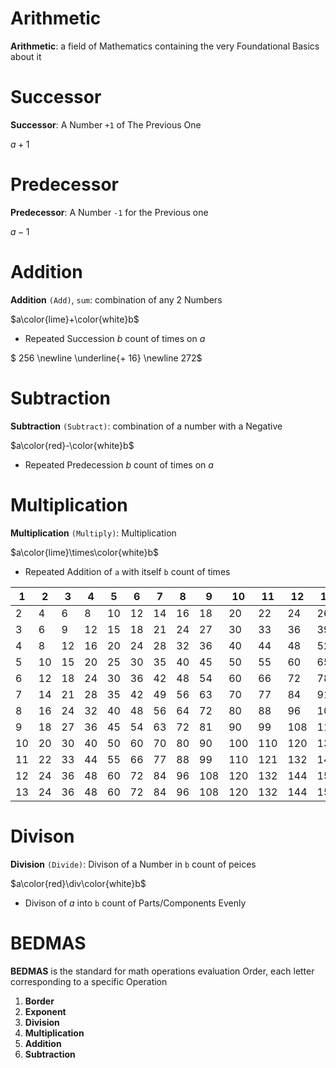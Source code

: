 # Arithmetic

**Arithmetic**: a field of Mathematics containing the very Foundational Basics about it

# Successor

**Successor**: A Number `+1` of The Previous One

$a+1$

# Predecessor

**Predecessor**: A Number `-1` for the Previous one

$a-1$

# Addition

**Addition** `(Add)`, `sum`: combination of any 2 Numbers

$a\color{lime}+\color{white}b$

- Repeated Succession $b$ count of times on $a$

$ 256 \newline \underline{+ 16} \newline 272$

# Subtraction

**Subtraction** `(Subtract)`: combination of a number with a Negative

$a\color{red}-\color{white}b$

- Repeated Predecession $b$ count of times on $a$

# Multiplication
**Multiplication** `(Multiply)`: Multiplication

$a\color{lime}\times\color{white}b$
- Repeated Addition of `a` with itself `b` count of times

| $1$  | $2$  | $3$  | $4$  | $5$  | $6$  | $7$  | $8$  | $9$   | $10$  | $11$  | $12$  | $13$  | $14$  | $15$  |
| ---- | ---- | ---- | ---- | ---- | ---- | ---- | ---- | ----- | ----- | ----- | ----- | ----- | ----- | ----- |
| $2$  | $4$  | $6$  | $8$  | $10$ | $12$ | $14$ | $16$ | $18$  | $20$  | $22$  | $24$  | $26$  | $28$  | $30$  |
| $3$  | $6$  | $9$  | $12$ | $15$ | $18$ | $21$ | $24$ | $27$  | $30$  | $33$  | $36$  | $39$  | $42$  | $45$  |
| $4$  | $8$  | $12$ | $16$ | $20$ | $24$ | $28$ | $32$ | $36$  | $40$  | $44$  | $48$  | $52$  | $56$  | $60$  |
| $5$  | $10$ | $15$ | $20$ | $25$ | $30$ | $35$ | $40$ | $45$  | $50$  | $55$  | $60$  | $65$  | $70$  | $75$  |
| $6$  | $12$ | $18$ | $24$ | $30$ | $36$ | $42$ | $48$ | $54$  | $60$  | $66$  | $72$  | $78$  | $84$  | $90$  |
| $7$  | $14$ | $21$ | $28$ | $35$ | $42$ | $49$ | $56$ | $63$  | $70$  | $77$  | $84$  | $91$  | $98$  | $105$ |
| $8$  | $16$ | $24$ | $32$ | $40$ | $48$ | $56$ | $64$ | $72$  | $80$  | $88$  | $96$  | $104$ | $112$ | $120$ |
| $9$  | $18$ | $27$ | $36$ | $45$ | $54$ | $63$ | $72$ | $81$  | $90$  | $99$  | $108$ | $117$ | $126$ | $135$ |
| $10$ | $20$ | $30$ | $40$ | $50$ | $60$ | $70$ | $80$ | $90$  | $100$ | $110$ | $120$ | $130$ | $140$ | $150$ |
| $11$ | $22$ | $33$ | $44$ | $55$ | $66$ | $77$ | $88$ | $99$  | $110$ | $121$ | $132$ | $143$ | $154$ | $165$ |
| $12$ | $24$ | $36$ | $48$ | $60$ | $72$ | $84$ | $96$ | $108$ | $120$ | $132$ | $144$ | $156$ | $168$ | $180$ |
| $13$ | $24$ | $36$ | $48$ | $60$ | $72$ | $84$ | $96$ | $108$ | $120$ | $132$ | $144$ | $156$ | $168$ | $180$ |

# Divison

**Division** `(Divide)`: Divison of a Number in `b`  count of peices

$a\color{red}\div\color{white}b$
- Divison of $a$ into `b` count of Parts/Components Evenly

# BEDMAS

**BEDMAS** is the standard for math operations evaluation Order, each letter corresponding to a specific Operation

1. **Border**
2. **Exponent**
3. **Division**
4. **Multiplication**
5. **Addition**
6. **Subtraction**
